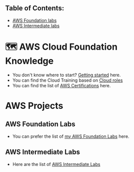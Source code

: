 ## Table of Contents: 
- [AWS Foundation labs](#aws-foundation-labs)
- [AWS Intermediate labs](#aws-intermediate-labs)

# 🗺 AWS Cloud Foundation Knowledge
- You don't know where to start? [Getting started](https://aws.amazon.com/getting-started/) here.
- You can find the Cloud Training based on [Cloud roles](https://aws.amazon.com/training/)
- You can find the list of [AWS Certifications](https://aws.amazon.com/certification/) here.

# AWS Projects

## AWS Foundation Labs
- You can prefer the list of [my AWS Foundation Labs](https://github.com/andylovecloud/AWS_Cloud_Computing/tree/master/Lab-Projects/Beginner) here.


## AWS Intermediate Labs
- Here are the list of [AWS Intermediate Labs](https://github.com/andylovecloud/AWS_Cloud_Computing/tree/master/Lab-Projects/Intermediate)
